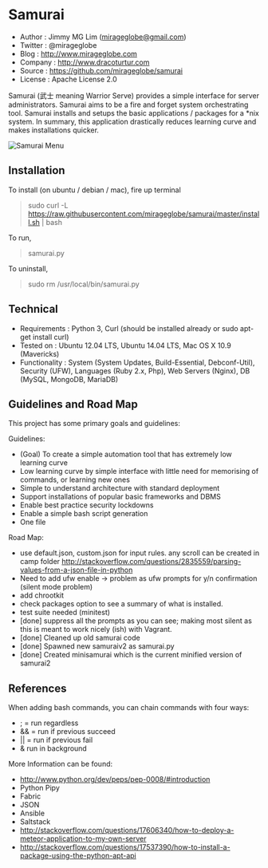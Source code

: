 Samurai
================================================

- Author : Jimmy MG Lim (mirageglobe@gmail.com)
- Twitter : @mirageglobe
- Blog : http://www.mirageglobe.com
- Company : http://www.dracoturtur.com
- Source : https://github.com/mirageglobe/samurai
- License : Apache License 2.0

Samurai (武士 meaning Warrior Serve) provides a simple interface for server administrators. Samurai aims to be a fire and forget system orchestrating tool. Samurai installs and setups the basic applications / packages for a *nix system. In summary, this application drastically reduces learning curve and makes installations quicker.

![Samurai Menu](https://raw.githubusercontent.com/mirageglobe/samurai/master/samuraiscreenshot.png)


Installation
-----------------------------

To install (on ubuntu / debian / mac), fire up terminal

> sudo curl -L https://raw.githubusercontent.com/mirageglobe/samurai/master/install.sh | bash

To run,

> samurai.py

To uninstall,

> sudo rm /usr/local/bin/samurai.py


Technical
-----------------------------

- Requirements : Python 3, Curl (should be installed already or sudo apt-get install curl)
- Tested on : Ubuntu 12.04 LTS, Ubuntu 14.04 LTS, Mac OS X 10.9 (Mavericks)
- Functionality : System (System Updates, Build-Essential, Debconf-Util), Security (UFW), Languages (Ruby 2.x, Php), Web Servers (Nginx), DB (MySQL, MongoDB, MariaDB)


Guidelines and Road Map
-----------------------------

This project has some primary goals and guidelines:

Guidelines:

- (Goal) To create a simple automation tool that has extremely low learning curve
- Low learning curve by simple interface with little need for memorising of commands, or learning new ones
- Simple to understand architecture with standard deployment
- Support installations of popular basic frameworks and DBMS 
- Enable best practice security lockdowns 
- Enable a simple bash script generation
- One file

Road Map:

- use default.json, custom.json for input rules. any scroll can be created in camp folder http://stackoverflow.com/questions/2835559/parsing-values-from-a-json-file-in-python
- Need to add ufw enable -> problem as ufw prompts for y/n confirmation (silent mode problem)
- add chrootkit
- check packages option to see a summary of what is installed.
- test suite needed (minitest)
- [done] suppress all the prompts as you can see; making most silent as this is meant to work nicely (ish) with Vagrant.
- [done] Cleaned up old samurai code
- [done] Spawned new samuraiv2 as samurai.py
- [done] Created minisamurai which is the current minified version of samurai2 


References
-----------------------------
When adding bash commands, you can chain commands with four ways:

- ; = run regardless
- && = run if previous succeed
- || = run if previous fail
- & run in background

More Information can be found:

- http://www.python.org/dev/peps/pep-0008/#introduction
- Python Pipy
- Fabric
- JSON
- Ansible
- Saltstack
- http://stackoverflow.com/questions/17606340/how-to-deploy-a-meteor-application-to-my-own-server
- http://stackoverflow.com/questions/17537390/how-to-install-a-package-using-the-python-apt-api
